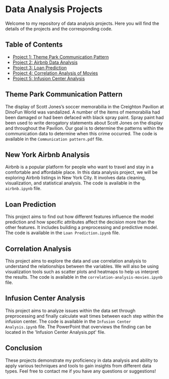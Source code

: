 # Data Analysis Projects

Welcome to my repository of data analysis projects. Here you will find the details of the projects and the corresponding code.

## Table of Contents

* [Project 1: Theme Park Communication Pattern](#Theme-Park-Communication-Pattern)
* [Project 2: Airbnb Data Analysis](#New-York-Airbnb-Analysis)
* [Project 3: Loan Prediction](#loan-prediction)
* [Project 4: Correlation Analysis of Movies](#Correlation-Analysis)
* [Project 5: Infusion Center Analysis](#Infusion-Center-Analysis)

## Theme Park Communication Pattern
The display of Scott Jones’s soccer memorabilia in the Creighton Pavilion at DinoFun World was vandalized. A number of the items of memorabilia had been damaged or had been defaced with black spray paint. Spray paint had been used to write derogatory statements about Scott Jones on the display and throughout the Pavilion. Our goal is to determine the patterns within the communication data to determine when this crime occurred. The code is available in the `Communication pattern.pdf` file. 

## New York Airbnb Analysis

Airbnb is a popular platform for people who want to travel and stay in a comfortable and affordable place. In this data analysis project, we will be exploring Airbnb listings in New York City. It involves data cleaning, visualization, and statistical analysis. The code is available in the `airbnb.ipynb` file. 

## Loan Prediction

This project aims to find out how different features influence the model prediction and how specific attributes affect the decision more than the other features. It includes building a preprocessing and predictive model. The code is available in the `Loan Prediction.ipynb` file.

## Correlation Analysis

This project aims to explore the data and use correlation analysis to understand the relationships between the variables. We will also be using visualization tools such as scatter plots and heatmaps to help us interpret the results. The code is available in the `correlation-analysis-movies.ipynb` file.

## Infusion Center Analysis
This project aims to analyze issues within the data set through preprocessing and finally calculate wait times between each step within the infusion center. The code is available in the `Infusion Center Analysis.ipynb` file. The PowerPoint that overviews the finding can be located in the 'Infusion Center Analysis.ppt' file.

## Conclusion

These projects demonstrate my proficiency in data analysis and ability to apply various techniques and tools to gain insights from different data types. Feel free to contact me if you have any questions or suggestions!
